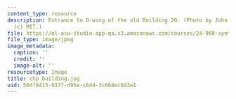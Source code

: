 ```yaml
---
content_type: resource
description: Entrance to D-wing of the old Building 20. (Photo by John F. Cook, copyright
  (c) MIT.)
file: https://ol-ocw-studio-app-qa.s3.amazonaws.com/courses/24-960-syntactic-models-spring-2006/56df8415917fd95ec64d3c664ec843e1_chp_building.jpg
file_type: image/jpeg
image_metadata:
  caption: ''
  credit: ''
  image-alt: ''
resourcetype: Image
title: chp_building.jpg
uid: 56df8415-917f-d95e-c64d-3c664ec843e1
---
```

